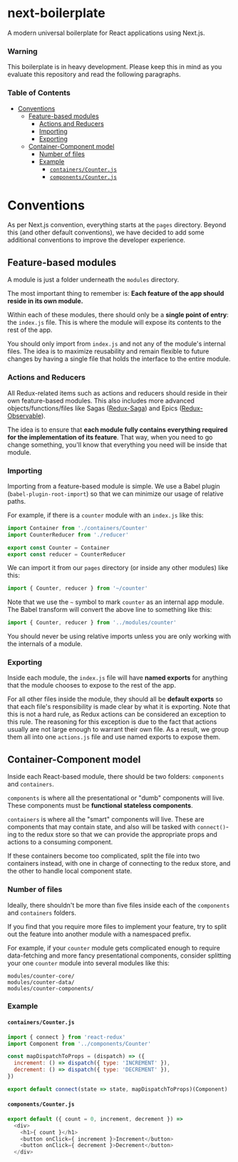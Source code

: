 # next-boilerplate
A modern universal boilerplate for React applications using Next.js.

### Warning

This boilerplate is in heavy development. Please keep this in mind as you evaluate this repository and read the following paragraphs.

### Table of Contents

<!-- START doctoc generated TOC please keep comment here to allow auto update -->
<!-- DON'T EDIT THIS SECTION, INSTEAD RE-RUN doctoc TO UPDATE -->
<!-- https://github.com/thlorenz/doctoc -->

- [Conventions](#conventions)
  - [Feature-based modules](#feature-based-modules)
    - [Actions and Reducers](#actions-and-reducers)
    - [Importing](#importing)
    - [Exporting](#exporting)
  - [Container-Component model](#container-component-model)
    - [Number of files](#number-of-files)
    - [Example](#example)
      - [`containers/Counter.js`](#containerscounterjs)
      - [`components/Counter.js`](#componentscounterjs)

<!-- END doctoc generated TOC please keep comment here to allow auto update -->

# Conventions

As per Next.js convention, everything starts at the `pages` directory. Beyond this (and other default conventions), we have decided to add some additional conventions to improve the developer experience.

## Feature-based modules

A module is just a folder underneath the `modules` directory.

The most important thing to remember is: **Each feature of the app should reside in its own module.**

Within each of these modules, there should only be a **single point of entry**: the `index.js` file. This is where the module will expose its contents to the rest of the app.

You should only import from `index.js` and not any of the module's internal files. The idea is to maximize reusability and remain flexible to future changes by having a single file that holds the interface to the entire module.

### Actions and Reducers

All Redux-related items such as actions and reducers should reside in their own feature-based modules. This also includes more advanced objects/functions/files like Sagas ([Redux-Saga](https://github.com/redux-saga/redux-saga)) and Epics ([Redux-Observable](https://github.com/redux-observable/redux-observable)).

The idea is to ensure that **each module fully contains everything required for the implementation of its feature**. That way, when you need to go change something, you'll know that everything you need will be inside that module.

### Importing

Importing from a feature-based module is simple. We use a Babel plugin (`babel-plugin-root-import`) so that we can minimize our usage of relative paths.

For example, if there is a `counter` module with an `index.js` like this:

```js
import Container from './containers/Counter'
import CounterReducer from './reducer'

export const Counter = Container
export const reducer = CounterReducer
```

We can import it from our `pages` directory (or inside any other modules) like this:

```js
import { Counter, reducer } from '~/counter'
```

Note that we use the `~` symbol to mark `counter` as an internal app module. The Babel transform will convert the above line to something like this:

```js
import { Counter, reducer } from '../modules/counter'
```

You should never be using relative imports unless you are only working with the internals of a module.

### Exporting

Inside each module, the `index.js` file will have **named exports** for anything that the module chooses to expose to the rest of the app.

For all other files inside the module, they should all be **default exports** so that each file's responsibility is made clear by what it is exporting. Note that this is not a hard rule, as Redux actions can be considered an exception to this rule. The reasoning for this exception is due to the fact that actions usually are not large enough to warrant their own file. As a result, we group them all into one `actions.js` file and use named exports to expose them.

## Container-Component model

Inside each React-based module, there should be two folders: `components` and `containers`.

`components` is where all the presentational or "dumb" components will live. These components must be **functional stateless components**.

`containers` is where all the "smart" components will live. These are components that may contain state, and also will be tasked with `connect()`-ing to the redux store so that we can provide the appropriate props and actions to a consuming component.

If these containers become too complicated, split the file into two containers instead, with one in charge of connecting to the redux store, and the other to handle local component state.

### Number of files

Ideally, there shouldn't be more than five files inside each of the `components` and `containers` folders.

If you find that you require more files to implement your feature, try to split out the feature into another module with a namespaced prefix.

For example, if your `counter` module gets complicated enough to require data-fetching and more fancy presentational components, consider splitting your one `counter` module into several modules like this:

```
modules/counter-core/
modules/counter-data/
modules/counter-components/
```

### Example

#### `containers/Counter.js`

```js
import { connect } from 'react-redux'
import Component from '../components/Counter'

const mapDispatchToProps = (dispatch) => ({
  increment: () => dispatch({ type: 'INCREMENT' }),
  decrement: () => dispatch({ type: 'DECREMENT' }),
})

export default connect(state => state, mapDispatchToProps)(Component)
```

#### `components/Counter.js`

```js
export default ({ count = 0, increment, decrement }) =>
  <div>
    <h1>{ count }</h1>
    <button onClick={ increment }>Increment</button>
    <button onClick={ decrement }>Decrement</button>
  </div>
```
